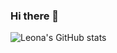 ### Hi there 👋

![Leona's GitHub stats](https://github-readme-stats.vercel.app/api?username=alimhanhan&show_icons=true&theme=radical)
